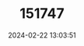 ---
title: "151747"
category: "Opuntia polyacantha"
draft: false
date: 2024-02-22 13:03:51
languages:
  English: ["Plains Pricklypear", "Panhandle Prickly-pear"]
---